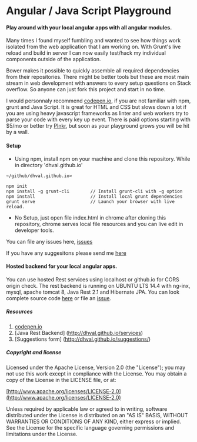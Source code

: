 Angular / Java Script Playground
===================================

#### Play around with your local angular apps with all angular modules.

Many times I found myself fumbling and wanted to see how things work isolated from the web application that I am working on. With Grunt's live reload and build in server I can now easily test/hack my individual components outside of the application.

Bower makes it possible to quickly assemble all required dependencies from their repositories. There might be better tools but these are most main stream in web development with answers to every setup questions on Stack overflow. So anyone can just fork this project and start in no time. 

I would personnaly recommend [codepen.io](http://codepen.io/dhval/public-list/), if you are not familiar with npm, grunt and Java Script. It is great for HTML and CSS but slows down a lot if you are using heavy javascript frameworks as linter and web workers try to parse your code with every key up event. There is paid options starting with $5/mo or better try [Plnkr](http://plnkr.co/users/dhval), but soon as your playground grows you will be hit by a wall.

#### Setup

* Using npm, install npm on your machine and clone this repository. While in directory 'dhval.github.io'

```
~/github/dhval.github.io> 

npm init
npm install -g grunt-cli		// Install grunt-cli with -g option
npm install 					// Install local grunt dependencies 
grunt serve 					// Launch your browser with live reload.
```

* No Setup, just open file index.html in chrome after cloning this repository, chrome serves local file resources and you can live edit in developer tools.


You can file any issues here, [issues](http://dhval.github.io/issues/) 

If you have any suggesitons please send me [here](http://dhval.github.io/suggestions/)

#### Hosted backend for your local angular apps.

You can use hosted Rest services using localhost or github.io for CORS origin check. The rest backend is running on UBUNTU LTS 14.4 with ng-inx, mysql, apache tomcat 8, Java Rest 2.1 and Hibernate JPA. You can look complete source code [here](http://dhval.github.io/services) or file an [issue](http://dhval.github.io/services/issues).



##### Resources 

1. [codepen.io](http://codepen.io/dhval/public-list/)
2. [Java Rest Backend] (http://dhval.github.io/services)
3. [Suggestions form] (http://dhval.github.io/suggestions/)


##### Copyright and license

Licensed under the Apache License, Version 2.0 (the "License");
you may not use this work except in compliance with the License.
You may obtain a copy of the License in the LICENSE file, or at:

  [http://www.apache.org/licenses/LICENSE-2.0](http://www.apache.org/licenses/LICENSE-2.0)

Unless required by applicable law or agreed to in writing, software
distributed under the License is distributed on an "AS IS" BASIS,
WITHOUT WARRANTIES OR CONDITIONS OF ANY KIND, either express or implied.
See the License for the specific language governing permissions and
limitations under the License.

